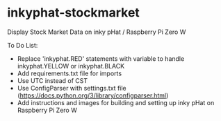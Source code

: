 # inkyphat-stockmarket
Display Stock Market Data on inky pHat / Raspberry Pi Zero W

To Do List:
* Replace 'inkyphat.RED' statements with variable to handle inkyphat.YELLOW or inkyphat.BLACK
* Add requirements.txt file for imports
* Use UTC instead of CST
* Use ConfigParser with settings.txt file (https://docs.python.org/3/library/configparser.html)
* Add instructions and images for building and setting up inky pHat on Raspberry Pi Zero W
